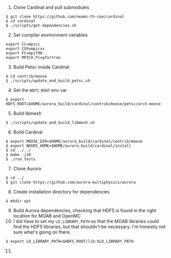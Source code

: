 1. Clone Cardinal and pull submodules
```shell
$ git clone https://github.com/neams-th-coe/cardinal
$ cd cardinal
$ ./scripts/get-dependencies.sh
```
2. Set compiler environment variables
```shell
export CC=mpicc
export CXX=mpicxx
export FC=mpif90
export MPICH_FC=gfortran
```
3. Build Petsc inside Cardinal
```shell
$ cd contrib/moose
$ ./scripts/update_and_build_petsc.sh
```
4. Set the `HDF5_ROOT` env var
```shell
$ export HDF5_ROOT=$HOME/aurora_build/cardinal/contrib/moose/petsc/arch-moose
```
5. Build libmesh
```shell
$ ./scripts/update_and_build_libmesh.sh
```
6. Build Cardinal
```shell
$ export MOOSE_DIR=$HOME/aurora_build/cardinal/contrib/moose
$ export NEKRS_HOME=$HOME/aurora_build/cardinal/install
$ cd ../../
$ make -j10
$ ./run_tests
```
7. Clone Aurora
```shell
$ cd ../
$ git clone https://github.com/aurora-multiphysics/aurora
```
8. Create installation directory for dependencies
```shell
$ mkdir opt
```
9. Build Aurora dependencies, checking that HDF5 is found in the right location for MOAB and OpenMC
10. I did have to set my `LD_LIBRARY_PATH` so that the MOAB libraries could find the HDF5 libraries, but that shouldn't be necessary. I'm honestly not sure what's going on there.
```shell
$ export LD_LIBRARY_PATH=$HDF5_ROOT/lib:$LD_LIBRARY_PATH
```
11. 